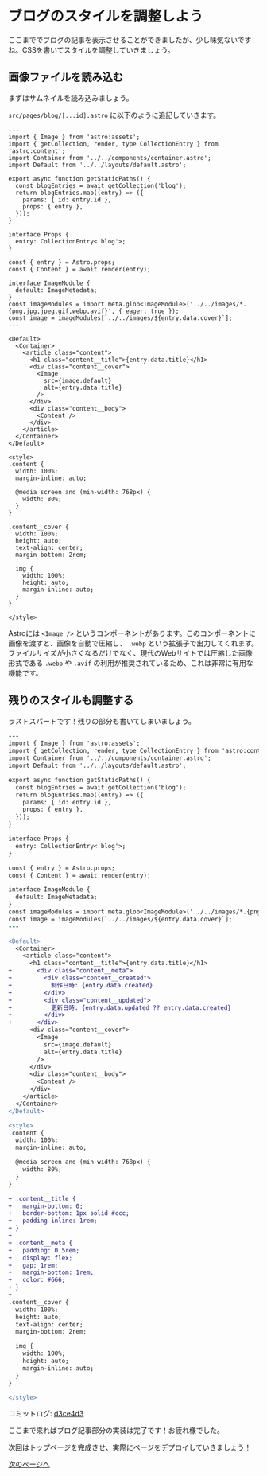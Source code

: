 # ブログのスタイルを調整しよう

ここまででブログの記事を表示させることができましたが、少し味気ないですね。CSSを書いてスタイルを調整していきましょう。

## 画像ファイルを読み込む

まずはサムネイルを読み込みましょう。

`src/pages/blog/[...id].astro` に以下のように追記していきます。

```astro
---
import { Image } from 'astro:assets';
import { getCollection, render, type CollectionEntry } from 'astro:content';
import Container from '../../components/container.astro';
import Default from '../../layouts/default.astro';

export async function getStaticPaths() {
  const blogEntries = await getCollection('blog');
  return blogEntries.map((entry) => ({
    params: { id: entry.id },
    props: { entry },
  }));
}

interface Props {
  entry: CollectionEntry<'blog'>;
}

const { entry } = Astro.props;
const { Content } = await render(entry);

interface ImageModule {
  default: ImageMetadata;
}
const imageModules = import.meta.glob<ImageModule>('../../images/*.{png,jpg,jpeg,gif,webp,avif}', { eager: true });
const image = imageModules[`../../images/${entry.data.cover}`];
---

<Default>
  <Container>
    <article class="content">
      <h1 class="content__title">{entry.data.title}</h1>
      <div class="content__cover">
        <Image
          src={image.default}
          alt={entry.data.title}
        />
      </div>
      <div class="content__body">
        <Content />
      </div>
    </article>
  </Container>
</Default>

<style>
.content {
  width: 100%;
  margin-inline: auto;

  @media screen and (min-width: 768px) {
    width: 80%;
  }
}

.content__cover {
  width: 100%;
  height: auto;
  text-align: center;
  margin-bottom: 2rem;

  img {
    width: 100%;
    height: auto;
    margin-inline: auto;
  }
}

</style>
```

Astroには `<Image />` というコンポーネントがあります。このコンポーネントに画像を渡すと、画像を自動で圧縮し、 `.webp` という拡張子で出力してくれます。ファイルサイズが小さくなるだけでなく、現代のWebサイトでは圧縮した画像形式である `.webp` や `.avif` の利用が推奨されているため、これは非常に有用な機能です。

## 残りのスタイルも調整する

ラストスパートです！残りの部分も書いてしまいましょう。

```diff
---
import { Image } from 'astro:assets';
import { getCollection, render, type CollectionEntry } from 'astro:content';
import Container from '../../components/container.astro';
import Default from '../../layouts/default.astro';

export async function getStaticPaths() {
  const blogEntries = await getCollection('blog');
  return blogEntries.map((entry) => ({
    params: { id: entry.id },
    props: { entry },
  }));
}

interface Props {
  entry: CollectionEntry<'blog'>;
}

const { entry } = Astro.props;
const { Content } = await render(entry);

interface ImageModule {
  default: ImageMetadata;
}
const imageModules = import.meta.glob<ImageModule>('../../images/*.{png,jpg,jpeg,gif,webp,avif}', { eager: true });
const image = imageModules[`../../images/${entry.data.cover}`];
---

<Default>
  <Container>
    <article class="content">
      <h1 class="content__title">{entry.data.title}</h1>
+       <div class="content__meta">
+         <div class="content__created">
+           制作日時: {entry.data.created}
+         </div>
+         <div class="content__updated">
+           更新日時: {entry.data.updated ?? entry.data.created}
+         </div>
+       </div>
      <div class="content__cover">
        <Image
          src={image.default}
          alt={entry.data.title}
        />
      </div>
      <div class="content__body">
        <Content />
      </div>
    </article>
  </Container>
</Default>

<style>
.content {
  width: 100%;
  margin-inline: auto;

  @media screen and (min-width: 768px) {
    width: 80%;
  }
}

+ .content__title {
+   margin-bottom: 0;
+   border-bottom: 1px solid #ccc;
+   padding-inline: 1rem;
+ }
+ 
+ .content__meta {
+   padding: 0.5rem;
+   display: flex;
+   gap: 1rem;
+   margin-bottom: 1rem;
+   color: #666;
+ }
+ 
.content__cover {
  width: 100%;
  height: auto;
  text-align: center;
  margin-bottom: 2rem;

  img {
    width: 100%;
    height: auto;
    margin-inline: auto;
  }
}

</style>
```

コミットログ: [d3ce4d3](https://github.com/s-union/astro-hands-on/commit/d3ce4d3bb37c484b7db81cff1f0800c2ed877b48)

ここまで来ればブログ記事部分の実装は完了です！お疲れ様でした。

次回はトップページを完成させ、実際にページをデプロイしていきましょう！

[次のページへ](/docs/ch3/1_index_page.md)